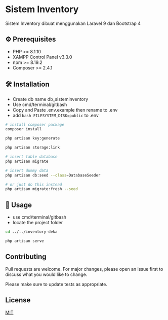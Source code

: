 # Sistem Inventory

Sistem Inventory dibuat menggunakan Laravel 9 dan Bootstrap 4

## ⚙ Prerequisites
- PHP >= 8.1.10
- XAMPP Control Panel v3.3.0
- npm >= 8.19.2
- Composer >= 2.4.1

## 🛠 Installation
- Create db name db_sisteminventory
- Use cmd/terminal/gitbash
- Copy and Paste .env.example then rename to .env
- add ```bash FILESYSTEM_DISK=public```  to .env

```bash
# install composer package
composer install

php artisan key:generate

php artisan storage:link

# insert table database
php artisan migrate

# insert dummy data
php artisan db:seed --class=DatabaseSeeder

# or just do this instead
php artisan migrate:fresh --seed
```

## 🚀 Usage
- use cmd/terminal/gitbash
- locate the project folder
```bash
cd ../../inventory-deka

php artisan serve
```

## Contributing

Pull requests are welcome. For major changes, please open an issue first
to discuss what you would like to change.

Please make sure to update tests as appropriate.

## License

[MIT](https://choosealicense.com/licenses/mit/)
